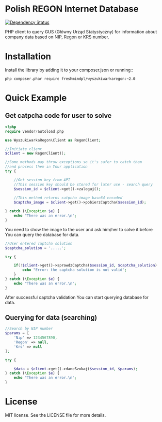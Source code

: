Polish REGON Internet Database
======================

[![Dependency Status](https://www.versioneye.com/user/projects/54d4b6023ca08495310002dd/badge.svg?style=flat)](https://www.versioneye.com/user/projects/54d4b6023ca08495310002dd)

PHP client to query GUS (Główny Urząd Statystyczny) for information about company data based on NIP, Regon or KRS number.


Installation
======================

Install the library by adding it to your composer.json or running::

    php composer.phar require freshmindpl/wyszukiwarkaregon:~2.0
    
Quick Example
======================

Get catpcha code for user to solve
----------------------

```php
<?php
require vendor/autoload.php

use WyszukiwarkaRegon\Client as RegonClient;

//Initiate client
$client = new RegonClient();

//Some methods may throw exceptions so it's safer to catch them
//and process them in Your application
try {

    //Get session key from API
    //This session key should be stored for later use - search query
    $session_id = $client->get()->zaloguj();
    
    //This method returns catpcha image base64 encoded
    $captcha_image = $client->get()->pobierzCaptcha($session_id);

} catch (\Exception $e) {
    echo "There was an error.\n";
}
```

You need to show the image to the user and ask him/her to solve it before You can query the database for data.

```php
//User entered captcha solution
$captcha_solution = '.....';

try {

    if(!$client->get()->sprawdzCaptcha($session_id, $captcha_solution) {
        echo "Error: the captcha solution is not valid";
    }
} catch (\Exception $e) {
    echo "There was an error.\n";
}
```

After successful captcha validation You can start querying database for data.

Querying for data (searching)
----------------------

```php
//Search by NIP number
$params = [
    'Nip' => 1234567890,
    'Regon' => null,
    'Krs' => null
];

try {

    $data = $client->get()->daneSzukaj($session_id, $params);
} catch (\Exception $e) {
    echo "There was an error.\n";
}
```

License
======================

MIT license. See the LICENSE file for more details.
